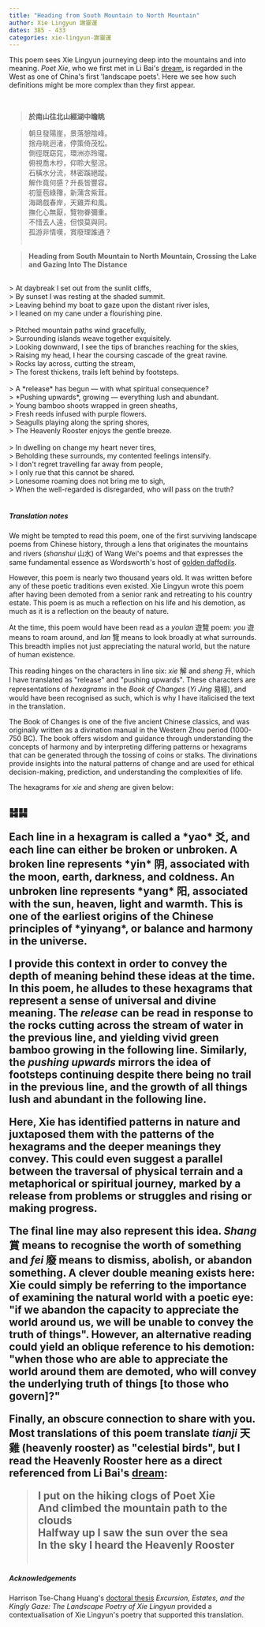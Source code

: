```yaml
---
title: "Heading from South Mountain to North Mountain"
author: Xie Lingyun 謝靈運
dates: 385 - 433
categories: xie-lingyun-謝靈運
---
```

This poem sees Xie Lingyun journeying deep into the mountains and into meaning.<!--more--> *Poet Xie*, who we first met in Li Bai's [dream](/poets/li-bai-李白/ballad-on-leaving-a-voyage-of-tianmu-mountain-in-a-dream), is regarded in the West as one of China's first 'landscape poets'. Here we see how such definitions might be more complex than they first appear. 
  
<br>

>**於南山往北山經湖中瞻眺**
  
>朝旦發陽崖，景落憩陰峰。<br>
>捨舟眺迥渚，停策倚茂松。<br>
>側徑既窈窕，環洲亦玲瓏。<br>
>俯視喬木杪，仰聆大壑淙。<br>
>石橫水分流，林密蹊絕蹤。<br>
>解作竟何感？升長皆豐容。<br>
>初篁苞綠籜，新蒲含紫茸。<br>
>海鷗戲春岸，天雞弄和風。<br>
>撫化心無厭，覽物眷彌重。<br>
>不惜去人遠，但恨莫與同。<br>
>孤游非情嘆，賞廢理誰通？<br><br>

>**Heading from South Mountain to North Mountain, Crossing the Lake and Gazing Into The Distance**
<br>      
> At daybreak I set out from the sunlit cliffs, <br>
> By sunset I was resting at the shaded summit.<br>
> Leaving behind my boat to gaze upon the distant river isles,<br>
> I leaned on my cane under a flourishing pine.<br><br>
> Pitched mountain paths wind gracefully,<br>
> Surrounding islands weave together exquisitely.<br>
> Looking downward, I see the tips of branches reaching for the skies,<br>
> Raising my head, I hear the coursing cascade of the great ravine.<br>
> Rocks lay across, cutting the stream,<br>
> The forest thickens, trails left behind by footsteps.<br><br>
> A *release* has begun — with what spiritual consequence?<br>
> *Pushing upwards*, growing — everything lush and abundant.<br>
> Young bamboo shoots wrapped in green sheaths,<br>
> Fresh reeds infused with purple flowers. <br> 
> Seagulls playing along the spring shores, <br>
> The Heavenly Rooster enjoys the gentle breeze.<br><br>
> In dwelling on change my heart never tires,<br>
> Beholding these surrounds, my contented feelings intensify.<br>
> I don't regret travelling far away from people,<br>
> I only rue that this cannot be shared.<br>
> Lonesome roaming does not bring me to sigh, <br>
> When the well-regarded is disregarded, who will pass on the truth? <br><br>

    
##### Translation notes

We might be tempted to read this poem, one of the first surviving landscape poems from Chinese history, through a lens that originates the mountains and rivers (*shanshui* 山水) of Wang Wei's poems and that expresses the same fundamental essence as Wordsworth's host of [golden daffodils](https://www.poetryfoundation.org/poems/45521/i-wandered-lonely-as-a-cloud).

However, this poem is nearly two thousand years old. It was written before any of these poetic traditions even existed. Xie Lingyun wrote this poem after having been demoted from a senior rank and retreating to his country estate. This poem is as much a reflection on his life and his demotion, as much as it is a reflection on the beauty of nature.

At the time, this poem would have been read as a *youlan* 遊覽 poem: *you* 遊 means to roam around, and *lan* 覽 means to look broadly at what surrounds. This breadth implies not just appreciating the natural world, but the nature of human existence.

This reading hinges on the characters in line six: *xie* 解 and *sheng* 升, which I have translated as "release" and "pushing upwards". These characters are representations of *hexagrams* in the *Book of Changes* (*Yi Jing* 易經), and would have been recognised as such, which is why I have italicised the text in the translation. 

The Book of Changes is one of the five ancient Chinese classics, and was originally written as a divination manual in the Western Zhou period (1000-750 BC). The book offers wisdom and guidance through understanding the concepts of harmony and by interpreting differing patterns or hexagrams that can be generated through the tossing of coins or stalks. The divinations provide insights into the natural patterns of change and are used for ethical decision-making, prediction, and understanding the complexities of life. 

The hexagrams for *xie* and *sheng* are given below:

<h2>䷧䷭
<p>
Each line in a hexagram is called a *yao* 爻, and each line can either be broken or unbroken. A broken line represents *yin* 阴, associated with the moon, earth, darkness, and coldness. An unbroken line represents *yang* 阳, associated with the sun, heaven, light and warmth. This is one of the earliest origins of the Chinese principles of *yinyang*, or balance and harmony in the universe. 

I provide this context in order to convey the depth of meaning behind these ideas at the time. In this poem, he alludes to these hexagrams that represent a sense of universal and divine meaning. The *release* can be read in response to the rocks cutting across the stream of water in the previous line, and yielding vivid green bamboo growing in the following line. Similarly, the *pushing upwards* mirrors the idea of footsteps continuing despite there being no trail in the previous line, and the growth of all things lush and abundant in the following line. 

Here, Xie has identified patterns in nature and juxtaposed them with the patterns of the hexagrams and the deeper meanings they convey. This could even suggest a parallel between the traversal of physical terrain and a metaphorical or spiritual journey, marked by a release from problems or struggles and rising or making progress.

The final line may also represent this idea. *Shang* 賞 means to recognise the worth of something and *fei* 廢 means to dismiss, abolish, or abandon something. A clever double meaning exists here: Xie could simply be referring to the importance of examining the natural world with a poetic eye: "if we abandon the capacity to appreciate the world around us, we will be unable to convey the truth of things". However, an alternative reading could yield an oblique reference to his demotion: "when those who are able to appreciate the world around them are demoted, who will convey the underlying truth of things [to those who govern]?"

Finally, an obscure connection to share with you. Most translations of this poem translate *tianji* 天雞 (heavenly rooster) as "celestial birds", but I read the Heavenly Rooster here as a direct referenced from Li Bai's [dream](/poets/li-bai-李白/ballad-on-leaving-a-voyage-of-tianmu-mountain-in-a-dream):
> I put on the hiking clogs of Poet Xie <br>
> And climbed the mountain path to the clouds <br>
> Halfway up I saw the sun over the sea <br>
> In the sky I heard the Heavenly Rooster <br><br>



##### Acknowledgements

Harrison Tse-Chang Huang's [doctoral thesis](https://escholarship.org/content/qt2xq3w1k7/qt2xq3w1k7_noSplash_341960043fbbfed2e05dd9da8ef7e098.pdf) *Excursion, Estates, and the Kingly Gaze: The Landscape Poetry of Xie Lingyun* provided a contextualisation of Xie Lingyun's poetry that supported this translation.
